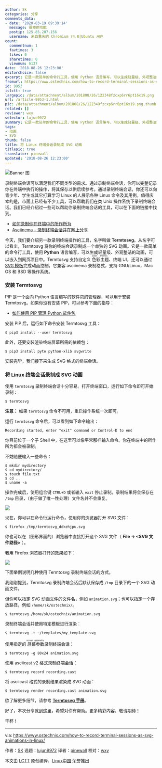 ```yaml
---
author: Sk
categories: 分享
comments_data:
- date: '2020-03-19 09:30:14'
  message: 很棒的功能
  postip: 125.85.207.156
  username: 来自重庆的 Chromium 74.0|Ubuntu 用户
count:
  commentnum: 1
  favtimes: 3
  likes: 0
  sharetimes: 0
  viewnum: 6137
date: '2018-08-26 12:23:00'
editorchoice: false
excerpt: 它是一款简单的命令行工具，使用 Python 语言编写，可以生成轻量级、外观整洁的动画，可以嵌入到网页项目中。
fromurl: https://www.ostechnix.com/how-to-record-terminal-sessions-as-svg-animations-in-linux/
id: 9953
islctt: true
largepic: /data/attachment/album/201808/26/122348fzcxp6rr6pt16x19.png
url: /article-9953-1.html
pic: /data/attachment/album/201808/26/122348fzcxp6rr6pt16x19.png.thumb.jpg
related: []
reviewer: wxy
selector: lujun9972
summary: 它是一款简单的命令行工具，使用 Python 语言编写，可以生成轻量级、外观整洁的动画，可以嵌入到网页项目中。
tags:
- 动画
- SVG
thumb: false
title: 将 Linux 终端会话录制成 SVG 动画
titlepic: true
translator: pinewall
updated: '2018-08-26 12:23:00'
---
```


![Banner 图](/data/attachment/album/201808/26/122348fzcxp6rr6pt16x19.png)


录制终端会话可以满足我们不同类型的需求。通过录制终端会话，你可以完整记录你在终端中执行的操作，将其保存以供后续参考。通过录制终端会话，你还可以向青少年、学生或其它打算学习 Linux 的人展示各种 Linux 命令及其用例。值得庆幸的是，市面上已经有不少工具，可以帮助我们在类 Unix 操作系统下录制终端会话。我们已经介绍过一些可以帮助你录制终端会话的工具，可以在下面的链接中找到。


* [如何录制你在终端中的所作所为](https://www.ostechnix.com/record-everything-terminal/)
* [Asciinema – 录制终端会话并在网上分享](https://www.ostechnix.com/asciinema-record-terminal-sessions-share-web/)


今天，我们要介绍另一款录制终端操作的工具，名字叫做 **Termtosvg**。从名字可以看出，Termtosvg 将你的终端会话录制成一个单独的 SVG 动画。它是一款简单的命令行工具，使用 **Python** 语言编写，可以生成轻量级、外观整洁的动画，可以嵌入到网页项目中。Termtosvg 支持自定义<ruby> 色彩主题 <rt>  color themes </rt></ruby>、终端 UI，还可以通过 [SVG 模板](https://nbedos.github.io/termtosvg/pages/templates.html)完成动画控制。它兼容 asciinema 录制格式，支持 GNU/Linux，Mac OS 和 BSD 等操作系统。


### 安装 Termtosvg


PIP 是一个面向 Python 语言编写的软件包的管理器，可以用于安装 Termtosvg。如果你没有安装 PIP，可以参考下面的指导：


* [如何使用 PIP 管理 Python 软件包](https://www.ostechnix.com/manage-python-packages-using-pip/)


安装 PIP 后，运行如下命令安装 Termtosvg 工具：



```
$ pip3 install --user termtosvg
```

此外，还要安装渲染终端屏幕所需的依赖包：



```
$ pip3 install pyte python-xlib svgwrite
```

安装完毕，我们接下来生成 SVG 格式的终端会话。


### 将 Linux 终端会话录制成 SVG 动画


使用 `termtosvg` 录制终端会话十分容易。打开终端窗口，运行如下命令即可开始录制：



```
$ termtosvg
```

**注意：** 如果 `termtosvg` 命令不可用，重启操作系统一次即可。


运行 `termtosvg` 命令后，可以看到如下命令输出：



```
Recording started, enter "exit" command or Control-D to end

```

你目前位于一个子 Shell 中，在这里可以像平常那样输入命令。你在终端中的所作所为都会被录制。


不妨随便输入一些命令：



```
$ mkdir mydirectory
$ cd mydirectory/
$ touch file.txt
$ cd ..
$ uname -a

```

操作完成后，使用组合键 `CTRL+D` 或者输入 `exit` 停止录制。录制结果将会保存在 `/tmp` 目录，（由于做了唯一性处理）文件名并不会重复。


![](/data/attachment/album/201808/26/122349xwy1wyw51xxw07kw.png)


现在，你可以在命令行运行命令，使用你的浏览器打开 SVG 文件：



```
$ firefox /tmp/termtosvg_ddkehjpu.svg
```

你也可以在（图形界面的）浏览器中直接打开这个 SVG 文件（ **File -> <SVG 文件路径>** ）。


我用 Firefox 浏览器打开的效果如下：


![](/data/attachment/album/201808/26/122350ozium212uydd10qp.gif)


下面举例说明几种使用 Termtosvg 录制终端会话的方式。


我刚刚提到，Termtosvg 录制终端会话后默认保存成 `/tmp` 目录下的一个 SVG 动画文件。


但你可以指定 SVG 动画文件的文件名，例如 `animation.svg`；也可以指定一个存放路径，例如 `/home/sk/ostechnix/`。



```
$ termtosvg /home/sk/ostechnix/animation.svg
```

录制终端会话并使用特定模板进行渲染：



```
$ termtosvg -t ~/templates/my_template.svg
```

使用指定的<ruby> 屏幕参数 <rt>  screen geometry </rt></ruby>录制终端会话：



```
$ termtosvg -g 80x24 animation.svg
```

使用 asciicast v2 格式录制终端会话：



```
$ termtosvg record recording.cast
```

将 asciicast 格式的录制结果渲染成 SVG 动画：



```
$ termtosvg render recording.cast animation.svg
```

欲了解更多细节，请参考 [**Termtosvg 手册**](https://github.com/nbedos/termtosvg/blob/develop/man/termtosvg.md)。


好了，本次分享就到这里，希望对你有帮助。更多精彩内容，敬请期待！


干杯！




---


via: <https://www.ostechnix.com/how-to-record-terminal-sessions-as-svg-animations-in-linux/>


作者：[SK](https://www.ostechnix.com/author/sk/) 选题：[lujun9972](https://github.com/lujun9972) 译者：[pinewall](https://github.com/pinewall) 校对：[wxy](https://github.com/wxy)


本文由 [LCTT](https://github.com/LCTT/TranslateProject) 原创编译，[Linux中国](https://linux.cn/) 荣誉推出